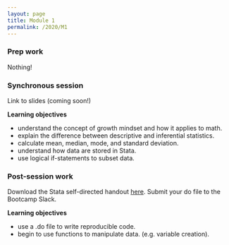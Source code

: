```yaml
---
layout: page
title: Module 1
permalink: /2020/M1
---
```


### Prep work
Nothing!

### Synchronous session
Link to slides (coming soon!)

**Learning objectives**
- understand the concept of growth mindset and how it applies to math.  
- explain the difference between descriptive and inferential statistics.  
- calculate mean, median, mode, and standard deviation.  
- understand how data are stored in Stata.  
- use logical if-statements to subset data.  

### Post-session work
Download the Stata self-directed handout [here](StataWorkshop_Self-directedhandout(public).pdf). Submit your do file to the Bootcamp Slack. 

**Learning objectives**
- use a .do file to write reproducible code.  
- begin to use functions to manipulate data. (e.g. variable creation). 